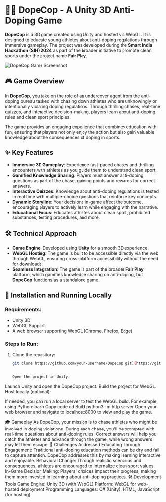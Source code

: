 # 🕵️‍♂️ DopeCop - A Unity 3D Anti-Doping Game

**DopeCop** is a 3D game created using Unity and hosted via WebGL. It is designed to educate young athletes about anti-doping regulations through immersive gameplay. The project was developed during the **Smart India Hackathon (SIH) 2024** as part of the broader initiative to promote clean sports under the project name **Fair Play**.

![DopeCop Game Screenshot]([https://via.placeholder.com/1000x400?text=DopeCop+Gameplay+Screenshot](https://drive.google.com/file/d/1WE6QoBU-hEVcIBXHS9TkGiJm4w-QLPLY/view?usp=drive_link))

## 🎮 Game Overview

In **DopeCop**, you take on the role of an undercover agent from the anti-doping bureau tasked with chasing down athletes who are unknowingly or intentionally violating doping regulations. Through thrilling chases, real-time quizzes, and interactive decision-making, players learn about anti-doping rules and clean sport principles.

The game provides an engaging experience that combines education with fun, ensuring that players not only enjoy the action but also gain valuable knowledge about the consequences of doping in sports.

## ✨ Key Features

- **Immersive 3D Gameplay**: Experience fast-paced chases and thrilling encounters with athletes as you guide them to understand clean sport.
- **Gamified Knowledge Sharing**: Players must answer anti-doping questions as part of the chase, gaining points and rewards for correct answers.
- **Interactive Quizzes**: Knowledge about anti-doping regulations is tested in real time with multiple-choice questions that reinforce key concepts.
- **Dynamic Storyline**: Your decisions in-game affect the outcome, encouraging players to actively learn while engaging with the narrative.
- **Educational Focus**: Educates athletes about clean sport, prohibited substances, testing procedures, and more.

## 🛠 Technical Approach

- **Game Engine**: Developed using **Unity** for a smooth 3D experience.
- **WebGL Hosting**: The game is built to be accessible directly via the web through WebGL, ensuring cross-platform accessibility without the need for downloads.
- **Seamless Integration**: The game is part of the broader **Fair Play** platform, which gamifies knowledge sharing on anti-doping, but **DopeCop** functions as a standalone game.

## 🚀 Installation and Running Locally

### Requirements:
- Unity 3D
- WebGL Support
- A web browser supporting WebGL (Chrome, Firefox, Edge)

### Steps to Run:

1. Clone the repository:
   ```bash
   git clone https://github.com/your-username/DopeCop.git](https://github.com/PriyanshuDas01/DopeCop-Host/


   Open the project in Unity:

Launch Unity and open the DopeCop project.
Build the project for WebGL.
Host locally (optional):

If needed, you can run a local server to test the WebGL build. For example, using Python:
bash
Copy code
cd Build
python3 -m http.server
Open your web browser and navigate to localhost:8000 to view and play the game.

🎓 Gameplay
As DopeCop, your mission is to chase athletes who might be involved in doping violations.
During each chase, you'll be prompted with real-time questions about anti-doping rules.
Correct answers will help you catch the athletes and advance through the game, while wrong answers may let them escape.
🎯 Challenges Addressed
Educating Through Engagement: Traditional anti-doping education methods can be dry and fail to capture attention. DopeCop addresses this by making learning interactive and enjoyable.
Behavioral Change: Through realistic scenarios and consequences, athletes are encouraged to internalize clean sport values.
In-Game Decision Making: Players' choices impact their progress, making them more invested in learning about anti-doping practices.
🛠 Development Tools
Game Engine: Unity 3D (with WebGL)
Platform: WebGL for web-hosted deployment
Programming Languages: C# (Unity), HTML, JavaScript (for hosting)

